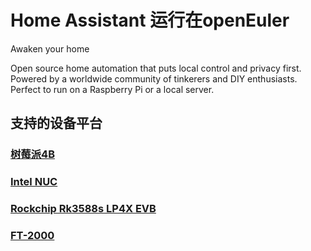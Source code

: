 # Home Assistant 运行在openEuler
Awaken your home

Open source home automation that puts local control and privacy first. Powered by a worldwide community of tinkerers and DIY enthusiasts. Perfect to run on a Raspberry Pi or a local server.


## 支持的设备平台
### [树莓派4B](homeAssistant/Raspberrypi.md)  
### [Intel NUC](homeAssistant/intel_nuc.md)
### [Rockchip Rk3588s LP4X EVB ](homeAssistant/rockchip.md)
### [FT-2000](homeAssistant/phytium.md)